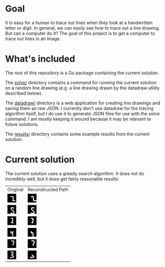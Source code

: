 # Goal

It is easy for a human to trace out lines when they look at a handwritten letter or digit. In general, we can easily see how to trace out a line drawing. But can a computer do it? The goal of this project is to get a computer to trace out lines in an image.

# What's included

The root of this repository is a Go package containing the current solution.

The [solve/](solve) directory contains a command for running the current solution on a random line drawing (e.g. a line drawing drawn by the datadraw utility described below).

The [datadraw/](datadraw) directory is a web application for creating line drawings and saving them as raw JSON. I currently don't use datadraw for the tracing algorithm itself, but I do use it to generate JSON files for use with the solve command. I am mostly keeping it around because it may be relevant to future solutions.

The [results/](results) directory contains some example results from the current solution.

# Current solution

The current solution uses a greedy search algorithm. It does not do incredibly well, but it does get fairly reasonable results:

<table>
  <tr>
    <td>Original</td>
    <td>Reconstructed Path</td>
  </tr>
  <tr>
    <td><img src="results/0_orig.png"></td>
    <td><img src="results/0_repro.png"></td>
  </tr>
  <tr>
    <td><img src="results/1_orig.png"></td>
    <td><img src="results/1_repro.png"></td>
  </tr>
  <tr>
    <td><img src="results/2_orig.png"></td>
    <td><img src="results/2_repro.png"></td>
  </tr>
  <tr>
    <td><img src="results/3_orig.png"></td>
    <td><img src="results/3_repro.png"></td>
  </tr>
  <tr>
    <td><img src="results/4_orig.png"></td>
    <td><img src="results/4_repro.png"></td>
  </tr>
  <tr>
    <td><img src="results/5_orig.png"></td>
    <td><img src="results/5_repro.png"></td>
  </tr>
</table>
